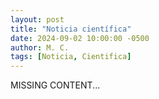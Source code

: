 ```yaml
---
layout: post
title: "Noticia científica"
date: 2024-09-02 10:00:00 -0500
author: M. C.
tags: [Noticia, Cientifica]
---
```


MISSING CONTENT...